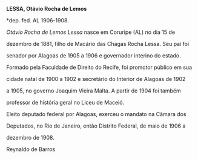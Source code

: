 **LESSA, Otávio Rocha de Lemos**



\*dep. fed. AL 1906-1908.



*Otávio Rocha de Lemos Lessa* nasce em Coruripe (AL) no dia 15 de

dezembro de 1881, filho de Macário das Chagas Rocha Lessa. Seu pai foi

senador por Alagoas de 1905 a 1906 e governador interino do estado.



Formado pela Faculdade de Direito do Recife, foi promotor público em sua

cidade natal de 1900 a 1902 e secretário do Interior de Alagoas de 1902

a 1905, no governo Joaquim Vieira Malta. A partir de 1904 foi também

professor de história geral no Liceu de Maceió.



Eleito deputado federal por Alagoas, exerceu o mandato na Câmara dos

Deputados, no Rio de Janeiro, então Distrito Federal, de maio de 1906 a

dezembro de 1908.



Reynaldo de Barros




